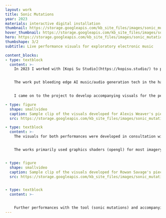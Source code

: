 ```yaml
---
layout: work
title: Sonic Mutations
year: 2023
materials: interactive digital installation
thumbnail: https://storage.googleapis.com/kb_site_files/images/sonic_mutations_artists.jpg
hover_thumbnail: https://storage.googleapis.com/kb_site_files/images/sonic_mutations_artists.jpg
hero: https://storage.googleapis.com/kb_site_files/images/sonic_mutations_hero.jpg
thumbshape: 3/2
subtitle: Live performance visuals for exploratory electronic music

content_blocks:
- type: textblock
  content: >-
    In 2023 I worked with [Kopi Su Studio](https://kopisu.studio/) to produce visuals for Sonic Mutations; a generative music exploration developed by Kopi Su with artists Alexis Weaver and Rowan Savage (salllvage).


    The work put bleeding edge AI music/audio generation tech in the hands of artists. Alexis and Rowan each developed a performance incorporated recorded and sampled audio with sounds generated live using the AI tools built by Kopi Su.

    
    I came on to the project to develop accompanying visuals for the performances that would respond live to the performance audio. The secondary goal was to reveal a bit of the AI model's internal state to the audience.

- type: figure
  shape: smallvideo
  caption: Sample clip of the visuals developed for Alexis Weaver's piece. Visuals are primarily abstract, and aimed to reflect the mutation of recorded audio in the piece. Text at the bottom reflected the text prompt Alexis used at any given moment and the percentage of denoising. This clip has been sped up.
  src: https://storage.googleapis.com/kb_site_files/images/sonic_mutations_Alexis.mp4

- type: textblock
  content: >-
    The visuals for both performances were developed in consultation with the artists. I made a bunch of early experiments that we presented back to Rowan and Alexis and adapted the style based on what they resonated with.


    The works primarily used graphics shaders (opengl) for most imagery, though for Rowans work we additionally used 3d models of a crow and a human, rendered with partial white lines joining points in the wireframe at random.


- type: figure
  shape: smallvideo
  caption: Sample clip of the visuals developed for Rowan Savage's piece. Rowan's performance transitioned his voice slowly to the call of a crow, then back to the voice of a human as understood by the generative AI. The visuals tracked this arc transitioning from the model of the human to that of the crow and back again. This clip has been sped up.
  src: https://storage.googleapis.com/kb_site_files/images/sonic_mutations_Rowan.mp4


- type: textblock
  content: >-


    Further performances with the tool (sonic mutations) and accompanying visuals are planned for this year. The full live stream of the original performance is available to watch [on the Sydney Opera House website](https://stream.sydneyoperahouse.com/outlines/videos/sonic-mutations-a-generative-music-exploration-outlines-2023).
---
```



